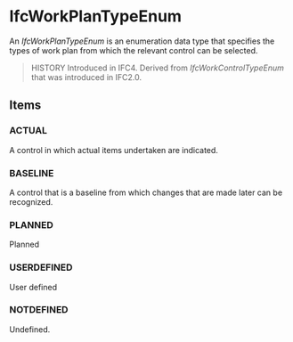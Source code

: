 # IfcWorkPlanTypeEnum

An _IfcWorkPlanTypeEnum_ is an enumeration data type that specifies the types of work plan from which the relevant control can be selected.

> HISTORY  Introduced in IFC4. Derived from _IfcWorkControlTypeEnum_ that was introduced in IFC2.0.

## Items

### ACTUAL
A control in which actual items undertaken are indicated.

### BASELINE
A control that is a baseline from which changes that are made later can be recognized.

### PLANNED
Planned

### USERDEFINED
User defined

### NOTDEFINED
Undefined.
